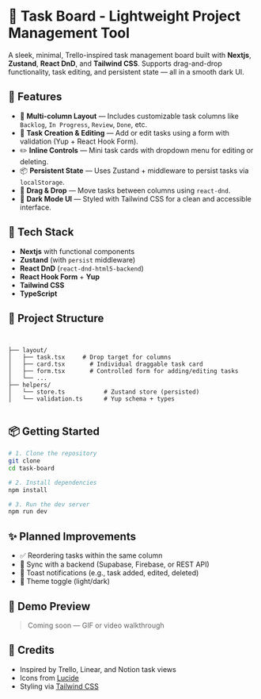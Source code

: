 
# 📝 Task Board - Lightweight Project Management Tool

A sleek, minimal, Trello-inspired task management board built with **Nextjs**, **Zustand**, **React DnD**, and **Tailwind CSS**. Supports drag-and-drop functionality, task editing, and persistent state — all in a smooth dark UI.

## 🚀 Features

- 🔁 **Multi-column Layout** — Includes customizable task columns like `Backlog`, `In Progress`, `Review`, `Done`, etc.
- 🎯 **Task Creation & Editing** — Add or edit tasks using a form with validation (Yup + React Hook Form).
- ✏️ **Inline Controls** — Mini task cards with dropdown menu for editing or deleting.
- 📦 **Persistent State** — Uses Zustand + middleware to persist tasks via `localStorage`.
- 🧲 **Drag & Drop** — Move tasks between columns using `react-dnd`.
- 💅 **Dark Mode UI** — Styled with Tailwind CSS for a clean and accessible interface.

## 🧰 Tech Stack

- **Nextjs** with functional components
- **Zustand** (with `persist` middleware)
- **React DnD** (`react-dnd-html5-backend`)
- **React Hook Form** + **Yup**
- **Tailwind CSS**
- **TypeScript**

## 📂 Project Structure

```


├── layout/
│   ├── task.tsx     # Drop target for columns
│   ├── card.tsx       # Individual draggable task card
│   ├── form.tsx       # Controlled form for adding/editing tasks
│   └── ...
├── helpers/
│   └── store.ts           # Zustand store (persisted)
│   └── validation.ts      # Yup schema + types


````

## 📦 Getting Started

```bash
# 1. Clone the repository
git clone 
cd task-board

# 2. Install dependencies
npm install

# 3. Run the dev server
npm run dev
````

## ✨ Planned Improvements

* ✅ Reordering tasks within the same column
* 🔁 Sync with a backend (Supabase, Firebase, or REST API)
* 🔔 Toast notifications (e.g., task added, edited, deleted)
* 🌈 Theme toggle (light/dark)

## 📸 Demo Preview

> Coming soon — GIF or video walkthrough

## 🙌 Credits

* Inspired by Trello, Linear, and Notion task views
* Icons from [Lucide](https://lucide.dev/)
* Styling via [Tailwind CSS](https://tailwindcss.com/)

